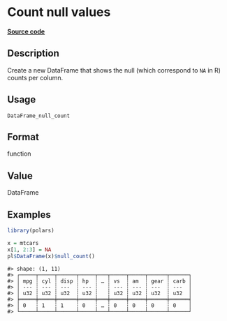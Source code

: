 
# Count null values

[**Source code**](https://github.com/pola-rs/r-polars/tree/4c60e4ba5981c539b9639261157303d78f545b69/R/#L)

## Description

Create a new DataFrame that shows the null (which correspond to
<code>NA</code> in R) counts per column.

## Usage

<pre><code class='language-R'>DataFrame_null_count
</code></pre>

## Format

function

## Value

DataFrame

## Examples

``` r
library(polars)

x = mtcars
x[1, 2:3] = NA
pl$DataFrame(x)$null_count()
```

    #> shape: (1, 11)
    #> ┌─────┬─────┬──────┬─────┬───┬─────┬─────┬──────┬──────┐
    #> │ mpg ┆ cyl ┆ disp ┆ hp  ┆ … ┆ vs  ┆ am  ┆ gear ┆ carb │
    #> │ --- ┆ --- ┆ ---  ┆ --- ┆   ┆ --- ┆ --- ┆ ---  ┆ ---  │
    #> │ u32 ┆ u32 ┆ u32  ┆ u32 ┆   ┆ u32 ┆ u32 ┆ u32  ┆ u32  │
    #> ╞═════╪═════╪══════╪═════╪═══╪═════╪═════╪══════╪══════╡
    #> │ 0   ┆ 1   ┆ 1    ┆ 0   ┆ … ┆ 0   ┆ 0   ┆ 0    ┆ 0    │
    #> └─────┴─────┴──────┴─────┴───┴─────┴─────┴──────┴──────┘
